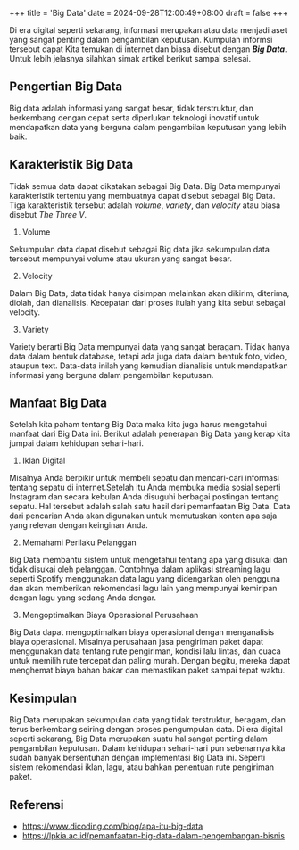 +++
title = 'Big Data'
date = 2024-09-28T12:00:49+08:00
draft = false
+++

Di era digital seperti sekarang, informasi merupakan atau data menjadi aset yang sangat penting
dalam pengambilan keputusan. Kumpulan informsi tersebut dapat Kita temukan di internet dan biasa
disebut dengan ***Big Data***. Untuk lebih jelasnya silahkan simak artikel berikut sampai selesai.

## Pengertian Big Data

Big data adalah informasi yang sangat besar, tidak terstruktur, dan berkembang dengan cepat serta
diperlukan teknologi inovatif untuk mendapatkan data yang berguna dalam pengambilan keputusan yang
lebih baik.

## Karakteristik Big Data

Tidak semua data dapat dikatakan sebagai Big Data. Big Data mempunyai karakteristik tertentu yang
membuatnya dapat disebut sebagai Big Data. Tiga karakteristik tersebut adalah *volume*, *variety*, dan
*velocity* atau biasa disebut *The Three V*.

1. Volume

Sekumpulan data dapat disebut sebagai Big data jika sekumpulan data tersebut mempunyai volume atau ukuran yang sangat besar.

2. Velocity

Dalam Big Data, data tidak hanya disimpan melainkan akan dikirim, diterima, diolah, dan dianalisis. Kecepatan dari proses itulah
yang kita sebut sebagai velocity.

3. Variety

Variety berarti Big Data mempunyai data yang sangat beragam. Tidak hanya data dalam bentuk database, tetapi ada juga data dalam
bentuk foto, video, ataupun text. Data-data inilah yang kemudian dianalisis untuk mendapatkan informasi yang berguna dalam pengambilan
keputusan.

## Manfaat Big Data

Setelah kita paham tentang Big Data maka kita juga harus mengetahui manfaat dari Big Data ini. Berikut adalah penerapan Big Data yang
kerap kita jumpai dalam kehidupan sehari-hari.

1. Iklan Digital

Misalnya Anda berpikir untuk membeli sepatu dan mencari-cari informasi tentang sepatu di internet.Setelah itu Anda membuka media sosial
seperti Instagram dan secara kebulan Anda disuguhi berbagai postingan tentang sepatu. Hal tersebut adalah salah satu hasil dari pemanfaatan
Big Data. Data dari pencarian Anda akan digunakan untuk memutuskan konten apa saja yang relevan dengan keinginan Anda.

2. Memahami Perilaku Pelanggan

Big Data membantu sistem untuk mengetahui tentang apa yang disukai dan tidak disukai oleh pelanggan. Contohnya dalam aplikasi streaming
lagu seperti Spotify menggunakan data lagu yang didengarkan oleh pengguna dan akan memberikan rekomendasi lagu lain yang mempunyai kemiripan
dengan lagu yang sedang Anda dengar.

3. Mengoptimalkan Biaya Operasional Perusahaan

Big Data dapat mengoptimalkan biaya operasional dengan menganalisis biaya operasional. Misalnya perusahaan jasa pengiriman paket dapat menggunakan
data tentang rute pengiriman, kondisi lalu lintas, dan cuaca untuk memilih rute tercepat dan paling murah. Dengan begitu, mereka dapat
menghemat biaya bahan bakar dan memastikan paket sampai tepat waktu.

## Kesimpulan

Big Data merupakan sekumpulan data yang tidak terstruktur, beragam, dan terus berkembang seiring dengan proses pengumpulan data.
Di era digital seperti sekarang, Big Data merupakan suatu hal sangat penting dalam pengambilan keputusan. Dalam kehidupan sehari-hari
pun sebenarnya kita sudah banyak bersentuhan dengan implementasi Big Data ini. Seperti sistem rekomendasi iklan, lagu, atau bahkan
penentuan rute pengiriman paket.

## Referensi

- https://www.dicoding.com/blog/apa-itu-big-data
- https://lpkia.ac.id/pemanfaatan-big-data-dalam-pengembangan-bisnis








